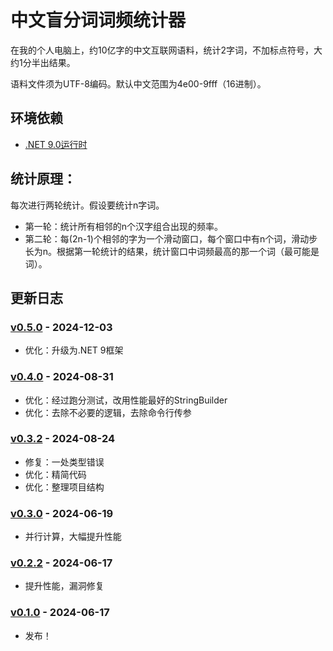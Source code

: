 # 中文盲分词词频统计器

在我的个人电脑上，约10亿字的中文互联网语料，统计2字词，不加标点符号，大约1分半出结果。

语料文件须为UTF-8编码。默认中文范围为4e00-9fff（16进制）。

## 环境依赖

- [.NET 9.0运行时](https://dotnet.microsoft.com/zh-cn/download/dotnet/9.0)

## 统计原理：

每次进行两轮统计。假设要统计n字词。

- 第一轮：统计所有相邻的n个汉字组合出现的频率。
- 第二轮：每(2n-1)个相邻的字为一个滑动窗口，每个窗口中有n个词，滑动步长为n。根据第一轮统计的结果，统计窗口中词频最高的那一个词（最可能是词）。

## 更新日志

### [v0.5.0](https://github.com/GarthTB/WordFreqCounter/releases/tag/v0.5.0) - 2024-12-03

- 优化：升级为.NET 9框架

### [v0.4.0](https://github.com/GarthTB/WordFreqCounter/releases/tag/v0.4.0) - 2024-08-31

- 优化：经过跑分测试，改用性能最好的StringBuilder
- 优化：去除不必要的逻辑，去除命令行传参

### [v0.3.2](https://github.com/GarthTB/WordFreqCounter/releases/tag/v0.3.2) - 2024-08-24

- 修复：一处类型错误
- 优化：精简代码
- 优化：整理项目结构

### [v0.3.0](https://github.com/GarthTB/WordFreqCounter/releases/tag/v0.3) - 2024-06-19

- 并行计算，大幅提升性能

### [v0.2.2](https://github.com/GarthTB/WordFreqCounter/releases/tag/v0.2.2) - 2024-06-17

- 提升性能，漏洞修复

### [v0.1.0](https://github.com/GarthTB/WordFreqCounter/releases/tag/v0.1) - 2024-06-17

- 发布！
